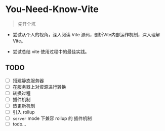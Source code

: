 # You-Need-Know-Vite

> 先开个坑

- 尝试从个人的视角，深入阅读 Vite 源码，剖析Vite内部运作机制，深入理解 Vite。

- 尝试总结 vite 使用过程中的最佳实践。

## TODO

- [ ] 搭建静态服务器
- [ ] 在服务器上对资源进行转换
- [ ] 转换过程
- [ ] 插件机制
- [ ] 热更新机制
- [ ] 引入 rollup
- [ ]  `server` mode 下兼容 rollup 的 插件机制
- [ ] todo...
